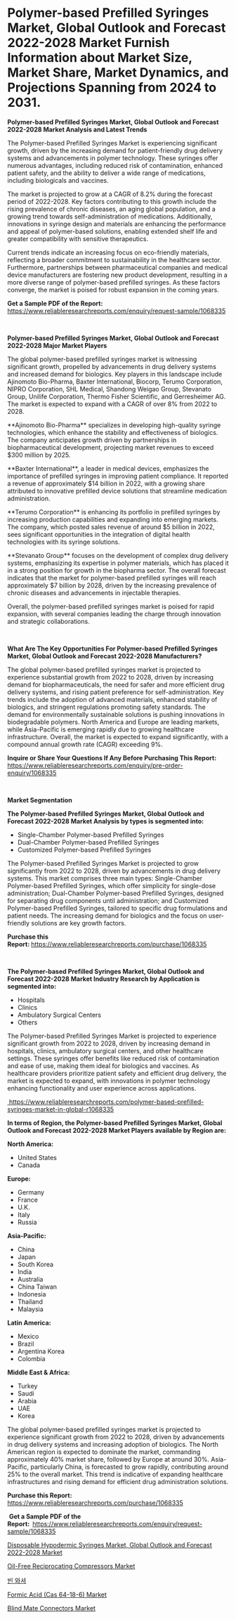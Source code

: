 <p><h1>Polymer-based Prefilled Syringes Market, Global Outlook and Forecast 2022-2028 Market Furnish Information about Market Size, Market Share, Market Dynamics, and Projections Spanning from 2024 to 2031.</h1></p><p><strong>Polymer-based Prefilled Syringes Market, Global Outlook and Forecast 2022-2028 Market Analysis and Latest Trends</strong></p>
<p><p>The Polymer-based Prefilled Syringes Market is experiencing significant growth, driven by the increasing demand for patient-friendly drug delivery systems and advancements in polymer technology. These syringes offer numerous advantages, including reduced risk of contamination, enhanced patient safety, and the ability to deliver a wide range of medications, including biologicals and vaccines.</p><p>The market is projected to grow at a CAGR of 8.2% during the forecast period of 2022-2028. Key factors contributing to this growth include the rising prevalence of chronic diseases, an aging global population, and a growing trend towards self-administration of medications. Additionally, innovations in syringe design and materials are enhancing the performance and appeal of polymer-based solutions, enabling extended shelf life and greater compatibility with sensitive therapeutics.</p><p>Current trends indicate an increasing focus on eco-friendly materials, reflecting a broader commitment to sustainability in the healthcare sector. Furthermore, partnerships between pharmaceutical companies and medical device manufacturers are fostering new product development, resulting in a more diverse range of polymer-based prefilled syringes. As these factors converge, the market is poised for robust expansion in the coming years.</p></p>
<p><strong>Get a Sample PDF of the Report:&nbsp;</strong> <a href="https://www.reliableresearchreports.com/enquiry/request-sample/1068335">https://www.reliableresearchreports.com/enquiry/request-sample/1068335</a></p>
<p>&nbsp;</p>
<p><strong>Polymer-based Prefilled Syringes Market, Global Outlook and Forecast 2022-2028 Major Market Players</strong></p>
<p><p>The global polymer-based prefilled syringes market is witnessing significant growth, propelled by advancements in drug delivery systems and increased demand for biologics. Key players in this landscape include Ajinomoto Bio-Pharma, Baxter International, Biocorp, Terumo Corporation, NIPRO Corporation, SHL Medical, Shandong Weigao Group, Stevanato Group, Unilife Corporation, Thermo Fisher Scientific, and Gerresheimer AG. The market is expected to expand with a CAGR of over 8% from 2022 to 2028.</p><p>**Ajinomoto Bio-Pharma** specializes in developing high-quality syringe technologies, which enhance the stability and effectiveness of biologics. The company anticipates growth driven by partnerships in biopharmaceutical development, projecting market revenues to exceed $300 million by 2025.</p><p>**Baxter International**, a leader in medical devices, emphasizes the importance of prefilled syringes in improving patient compliance. It reported a revenue of approximately $14 billion in 2022, with a growing share attributed to innovative prefilled device solutions that streamline medication administration.</p><p>**Terumo Corporation** is enhancing its portfolio in prefilled syringes by increasing production capabilities and expanding into emerging markets. The company, which posted sales revenue of around $5 billion in 2022, sees significant opportunities in the integration of digital health technologies with its syringe solutions.</p><p>**Stevanato Group** focuses on the development of complex drug delivery systems, emphasizing its expertise in polymer materials, which has placed it in a strong position for growth in the biopharma sector. The overall forecast indicates that the market for polymer-based prefilled syringes will reach approximately $7 billion by 2028, driven by the increasing prevalence of chronic diseases and advancements in injectable therapies.</p><p>Overall, the polymer-based prefilled syringes market is poised for rapid expansion, with several companies leading the charge through innovation and strategic collaborations.</p></p>
<p>&nbsp;</p>
<p><strong>What Are The Key Opportunities For Polymer-based Prefilled Syringes Market, Global Outlook and Forecast 2022-2028 Manufacturers?</strong></p>
<p><p>The global polymer-based prefilled syringes market is projected to experience substantial growth from 2022 to 2028, driven by increasing demand for biopharmaceuticals, the need for safer and more efficient drug delivery systems, and rising patient preference for self-administration. Key trends include the adoption of advanced materials, enhanced stability of biologics, and stringent regulations promoting safety standards. The demand for environmentally sustainable solutions is pushing innovations in biodegradable polymers. North America and Europe are leading markets, while Asia-Pacific is emerging rapidly due to growing healthcare infrastructure. Overall, the market is expected to expand significantly, with a compound annual growth rate (CAGR) exceeding 9%.</p></p>
<p><strong>Inquire or Share Your Questions If Any Before Purchasing This Report:</strong> <a href="https://www.reliableresearchreports.com/enquiry/pre-order-enquiry/1068335">https://www.reliableresearchreports.com/enquiry/pre-order-enquiry/1068335</a></p>
<p>&nbsp;</p>
<p><strong>Market Segmentation</strong></p>
<p><strong>The Polymer-based Prefilled Syringes Market, Global Outlook and Forecast 2022-2028 Market Analysis by types is segmented into:</strong></p>
<p><ul><li>Single-Chamber Polymer-based Prefilled Syringes</li><li>Dual-Chamber Polymer-based Prefilled Syringes</li><li>Customized Polymer-based Prefilled Syringes</li></ul></p>
<p><p>The Polymer-based Prefilled Syringes Market is projected to grow significantly from 2022 to 2028, driven by advancements in drug delivery systems. This market comprises three main types: Single-Chamber Polymer-based Prefilled Syringes, which offer simplicity for single-dose administration; Dual-Chamber Polymer-based Prefilled Syringes, designed for separating drug components until administration; and Customized Polymer-based Prefilled Syringes, tailored to specific drug formulations and patient needs. The increasing demand for biologics and the focus on user-friendly solutions are key growth factors.</p></p>
<p><strong>Purchase this Report:&nbsp;</strong><a href="https://www.reliableresearchreports.com/purchase/1068335">https://www.reliableresearchreports.com/purchase/1068335</a></p>
<p>&nbsp;</p>
<p><strong>The Polymer-based Prefilled Syringes Market, Global Outlook and Forecast 2022-2028 Market Industry Research by Application is segmented into:</strong></p>
<p><ul><li>Hospitals</li><li>Clinics</li><li>Ambulatory Surgical Centers</li><li>Others</li></ul></p>
<p><p>The Polymer-based Prefilled Syringes Market is projected to experience significant growth from 2022 to 2028, driven by increasing demand in hospitals, clinics, ambulatory surgical centers, and other healthcare settings. These syringes offer benefits like reduced risk of contamination and ease of use, making them ideal for biologics and vaccines. As healthcare providers prioritize patient safety and efficient drug delivery, the market is expected to expand, with innovations in polymer technology enhancing functionality and user experience across applications.</p></p>
<p><a href="https://www.reliableresearchreports.com/polymer-based-prefilled-syringes-market-in-global-r1068335">&nbsp;https://www.reliableresearchreports.com/polymer-based-prefilled-syringes-market-in-global-r1068335</a></p>
<p><strong>In terms of Region, the Polymer-based Prefilled Syringes Market, Global Outlook and Forecast 2022-2028 Market Players available by Region are:</strong></p>
<p>
    <p> <strong> North America: </strong>
        <ul>
            <li>United States</li>
            <li>Canada</li>
        </ul>
        </p> 
    <p> <strong> Europe: </strong>
        <ul>
            <li>Germany</li>
            <li>France</li>
            <li>U.K.</li>
            <li>Italy</li>
            <li>Russia</li>
        </ul>
        </p> 
    <p> <strong> Asia-Pacific: </strong>
        <ul>
            <li>China</li>
            <li>Japan</li>
            <li>South Korea</li>
            <li>India</li>
            <li>Australia</li>
            <li>China Taiwan</li>
            <li>Indonesia</li>
            <li>Thailand</li>
            <li>Malaysia</li>
        </ul>
        </p> 
    <p> <strong> Latin America: </strong>
        <ul>
            <li>Mexico</li>
            <li>Brazil</li>
            <li>Argentina Korea</li>
            <li>Colombia</li>
        </ul>
        </p> 
    <p> <strong> Middle East & Africa: </strong>
        <ul>
            <li>Turkey</li>
            <li>Saudi</li>
            <li>Arabia</li>
            <li>UAE</li>
            <li>Korea</li>
        </ul>
    </p>
    </p>
<p><p>The global polymer-based prefilled syringes market is projected to experience significant growth from 2022 to 2028, driven by advancements in drug delivery systems and increasing adoption of biologics. The North American region is expected to dominate the market, commanding approximately 40% market share, followed by Europe at around 30%. Asia-Pacific, particularly China, is forecasted to grow rapidly, contributing around 25% to the overall market. This trend is indicative of expanding healthcare infrastructures and rising demand for efficient drug administration solutions.</p></p>
<p><strong>Purchase this Report: </strong><a href="https://www.reliableresearchreports.com/purchase/1068335">https://www.reliableresearchreports.com/purchase/1068335</a></p>
<p>&nbsp;<strong>Get a Sample PDF of the Report:&nbsp;&nbsp;</strong><a href="https://www.reliableresearchreports.com/enquiry/request-sample/1068335">https://www.reliableresearchreports.com/enquiry/request-sample/1068335</a></p>
<p><strong></strong></p>
<p><p><a href="https://github.com/YashRP12/Market-Research-Report-List-6/blob/main/disposable-hypodermic-syringes-market-global-outlook-and-forecast-2022-2028-market.md">Disposable Hypodermic Syringes Market, Global Outlook and Forecast 2022-2028 Market</a></p><p><a href="https://medium.com/@caylawisoky8698/oil-free-reciprocating-compressors-market-trends-a-detailed-study-of-its-market-segmentation-and-c0bd6061bca5">Oil-Free Reciprocating Compressors Market</a></p><p><a href="https://medium.com/@daniamha96_85754/%EB%B9%88-%EC%84%B8%EC%B2%99%EA%B8%B0-%EC%8B%9C%EC%9E%A5-%EA%B0%9C%EC%9A%94-%EC%A7%80%EC%97%AD-%EC%A0%84%EB%A7%9D-%EB%B0%8F-%EB%B9%88-%EC%84%B8%EC%B2%99%EA%B8%B0-%EC%8B%9C%EC%9E%A5%EC%9D%98-%EA%B2%BD%EC%9F%81-%EC%A0%84%EB%9E%B5-2024%EB%85%84%EB%B6%80%ED%84%B0-2031%EB%85%84%EA%B9%8C%EC%A7%80-%EC%98%88%EC%B8%A1%EB%90%98%EB%A9%B0-%EC%97%B0%ED%8F%89%EA%B7%A0-%EC%84%B1%EC%9E%A5%EB%A5%A0-cagr-5-9-%EB%A1%9C-%EC%84%B1%EC%9E%A5%ED%95%A0-%EA%B2%83%EC%9C%BC%EB%A1%9C-%EC%98%88%EC%83%81%EB%90%A9%EB%8B%88%EB%8B%A4-5073e2262ee1">빈 와셔</a></p><p><a href="https://issuu.com/reportprime-2/docs/formic-acid-cas-64-18-6-market-size_471063a70610dc">Formic Acid (Cas 64-18-6) Market</a></p><p><a href="https://www.linkedin.com/pulse/insights-blind-mate-connectors-market-size-which-expanding-vf4tc?trackingId=XTNg55tlQlOtXOMngcp7qg%3D%3D">Blind Mate Connectors Market</a></p></p>